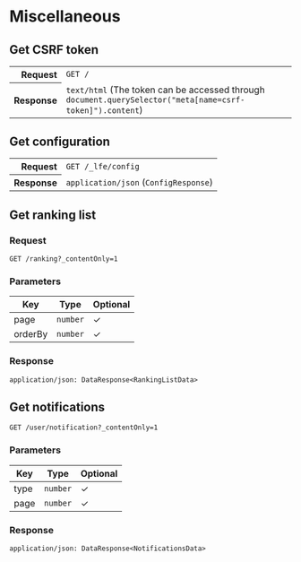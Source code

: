 # Miscellaneous

## Get CSRF token

<table>
  <tr>
    <th align="right">Request</th>
    <td><code>GET /</code></td>
  </tr>
  <tr>
    <th align="right">Response</th>
    <td><code>text/html</code> (The token can be accessed through <code>document.querySelector("meta[name=csrf-token]").content</code>)</td>
  </tr>
</table>

## Get configuration

<table>
  <tr>
    <th align="right">Request</th>
    <td><code>GET /_lfe/config</code></td>
  </tr>
  <tr>
    <th align="right">Response</th>
    <td><code>application/json</code> (<code>ConfigResponse</code>)</td>
  </tr>
</table>

## Get ranking list

### Request

```
GET /ranking?_contentOnly=1
```

### Parameters

| Key | Type | Optional |
|-|-|-|
| page | `number` | ✓ |
| orderBy | `number` | ✓ |

### Response

```
application/json: DataResponse<RankingListData>
```

## Get notifications

```
GET /user/notification?_contentOnly=1
```

### Parameters

| Key | Type | Optional |
|-|-|-|
| type | `number` | ✓ |
| page | `number` | ✓ |

### Response

```
application/json: DataResponse<NotificationsData>
```
